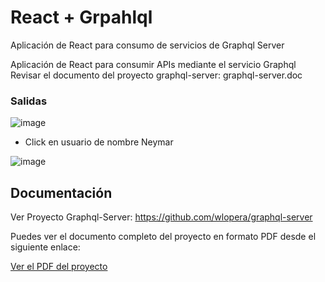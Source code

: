 # React + Grpahlql

Aplicación de React para consumo de servicios de Graphql Server

Aplicación de React para consumir APIs mediante el servicio Graphql
Revisar el documento del proyecto graphql-server: graphql-server.doc 

### Salidas
![image](https://github.com/wlopera/react-graphql/assets/7141537/5db75fd8-2c57-469a-ac94-af9343eb40b1)

* Click en usuario de nombre Neymar
  
![image](https://github.com/wlopera/react-graphql/assets/7141537/5bfe2ba9-5fa2-434d-aaaa-9b834e2d9a34)

## Documentación

Ver Proyecto Graphql-Server: https://github.com/wlopera/graphql-server

Puedes ver el documento completo del proyecto en formato PDF desde el siguiente enlace:

<a href="https://github.com/wlopera/react-graphql/blob/05b1c9d60093bb2ffe7350f48c5ac908baca246b/src/doc/react-graphql.pdf" target="_blank">Ver el PDF del proyecto</a>

